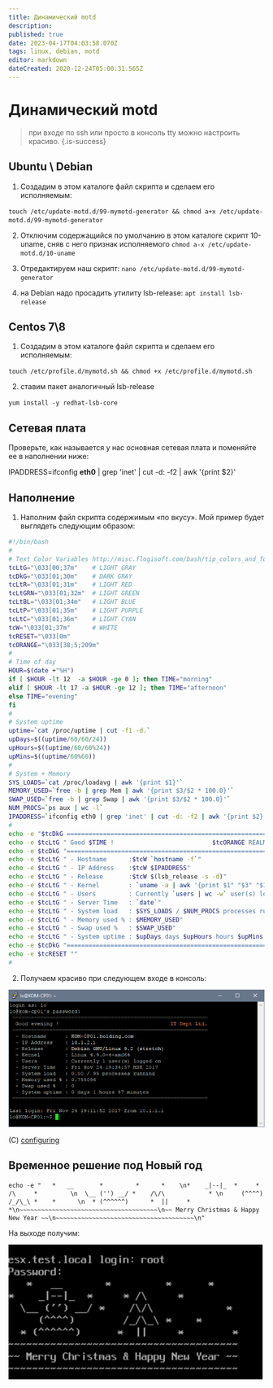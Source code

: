 ```yaml
---
title: Динамический motd
description: 
published: true
date: 2023-04-17T04:03:58.070Z
tags: linux, debian, motd
editor: markdown
dateCreated: 2020-12-24T05:00:31.565Z
---
```


# Динамический motd

> при входе по ssh или просто в консоль tty можно настроить красиво.
{.is-success}

## Ubuntu \ Debian
1. Создадим в этом каталоге файл скрипта и сделаем его исполняемым:

`touch /etc/update-motd.d/99-mymotd-generator && chmod a+x /etc/update-motd.d/99-mymotd-generator`

2. Отключим содержащийся по умолчанию в этом каталоге скрипт 10-uname, сняв с него признак исполняемого
`chmod a-x /etc/update-motd.d/10-uname`

3. Отредактируем наш скрипт:
`nano /etc/update-motd.d/99-mymotd-generator`

4. на Debian надо просадить утилиту lsb-release:
`apt install lsb-release`

## Centos 7\8
1. Создадим в этом каталоге файл скрипта и сделаем его исполняемым:

`touch /etc/profile.d/mymotd.sh && chmod +x /etc/profile.d/mymotd.sh`

2. ставим пакет аналогичный lsb-release

`yum install -y redhat-lsb-core`

## Сетевая плата

Проверьте, как называется у нас основная сетевая плата и поменяйте ее в наполнении ниже:

IPADDRESS=ifconfig **eth0** | grep 'inet' | cut -d: -f2 | awk '{print $2}'

## Наполнение

1. Наполним файл скрипта содержимым «по вкусу». Мой пример будет выглядеть следующим образом:

```bash
#!/bin/bash
#
# Text Color Variables http://misc.flogisoft.com/bash/tip_colors_and_formatting
tcLtG="\033[00;37m"    # LIGHT GRAY
tcDkG="\033[01;30m"    # DARK GRAY
tcLtR="\033[01;31m"    # LIGHT RED
tcLtGRN="\033[01;32m"  # LIGHT GREEN
tcLtBL="\033[01;34m"   # LIGHT BLUE
tcLtP="\033[01;35m"    # LIGHT PURPLE
tcLtC="\033[01;36m"    # LIGHT CYAN
tcW="\033[01;37m"      # WHITE
tcRESET="\033[0m"
tcORANGE="\033[38;5;209m"
#
# Time of day
HOUR=$(date +"%H")
if [ $HOUR -lt 12  -a $HOUR -ge 0 ]; then TIME="morning"
elif [ $HOUR -lt 17 -a $HOUR -ge 12 ]; then TIME="afternoon"
else TIME="evening"
fi
#
# System uptime
uptime=`cat /proc/uptime | cut -f1 -d.`
upDays=$((uptime/60/60/24))
upHours=$((uptime/60/60%24))
upMins=$((uptime/60%60))
#
# System + Memory
SYS_LOADS=`cat /proc/loadavg | awk '{print $1}'`
MEMORY_USED=`free -b | grep Mem | awk '{print $3/$2 * 100.0}'`
SWAP_USED=`free -b | grep Swap | awk '{print $3/$2 * 100.0}'`
NUM_PROCS=`ps aux | wc -l`
IPADDRESS=`ifconfig eth0 | grep 'inet' | cut -d: -f2 | awk '{print $2}'`
#
echo -e "$tcDkG ==============================================================="
echo -e $tcLtG " Good $TIME !                           $tcORANGE REALMANUAL.ru"
echo -e $tcDkG "==============================================================="
echo -e $tcLtG " - Hostname      :$tcW `hostname -f`"
echo -e $tcLtG " - IP Address    :$tcW $IPADDRESS"
echo -e $tcLtG " - Release       :$tcW $(lsb_release -s -d)"
echo -e $tcLtG " - Kernel        : `uname -a | awk '{print $1" "$3" "$12}'`"
echo -e $tcLtG " - Users         : Currently `users | wc -w` user(s) logged on"
echo -e $tcLtG " - Server Time   : `date`"
echo -e $tcLtG " - System load   : $SYS_LOADS / $NUM_PROCS processes running"
echo -e $tcLtG " - Memory used % : $MEMORY_USED"
echo -e $tcLtG " - Swap used %   : $SWAP_USED"
echo -e $tcLtG " - System uptime : $upDays days $upHours hours $upMins minutes"
echo -e $tcDkG "==============================================================="
echo -e $tcRESET ""
#
```

2. Получаем красиво при следующем входе в консоль:

![ssh-motd.png](/ssh-motd.png)

(C) [configuring](https://wiki.it-kb.ru/unix-linux/debian/stretch/configuring-dynamic-motd-in-debian-linux-9-stretch)

## Временное решение под Новый год

```
echo -e "   *   __       *         *      *    \n*    _|--|_  *     * /\     *         \n  \__ ('') __/ *    /\/\            * \n     (^^^^)        /_/\_\ *    *      \n  * (^^^^^^)      *  ||     *        *\n~~~~~~~~~~~~~~~~~~~~~~~~~~~~~~~~~~~~~~\n~~ Merry Christmas & Happy New Year ~~\n~~~~~~~~~~~~~~~~~~~~~~~~~~~~~~~~~~~~~~\n"
```

На выходе получим:

![ssh-motd2.jpeg](/ssh-motd2.jpeg)